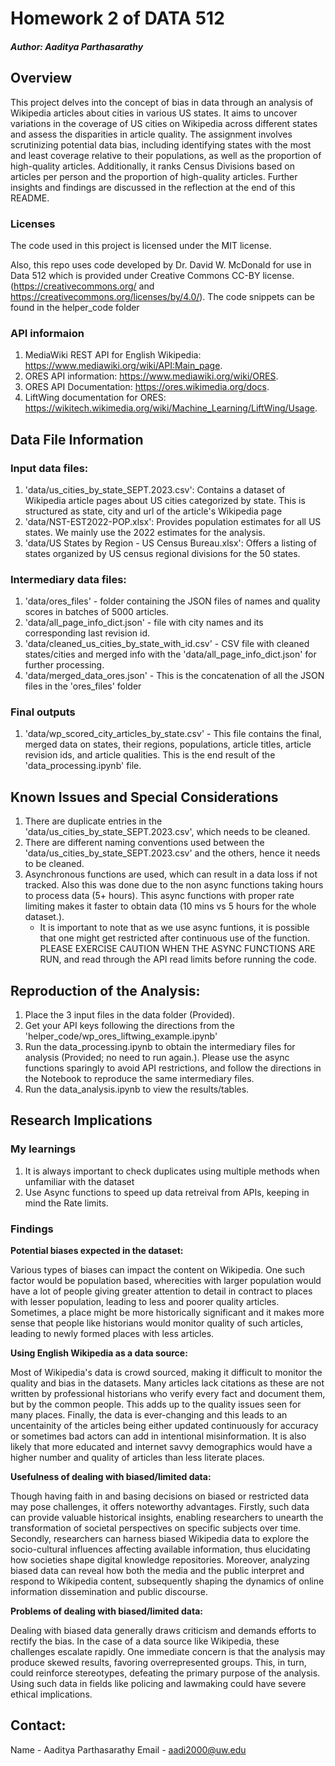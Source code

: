 # Homework 2 of DATA 512
##### Author: Aaditya Parthasarathy

## Overview

This project delves into the concept of bias in data through an analysis of Wikipedia articles about cities in various US states. It aims to uncover variations in the coverage of US cities on Wikipedia across different states and assess the disparities in article quality. The assignment involves scrutinizing potential data bias, including identifying states with the most and least coverage relative to their populations, as well as the proportion of high-quality articles. Additionally, it ranks Census Divisions based on articles per person and the proportion of high-quality articles. Further insights and findings are discussed in the reflection at the end of this README.


### Licenses
The code used in this project is licensed under the MIT license. 

Also, this repo uses code developed by Dr. David W. McDonald for use in Data 512 which is provided under Creative Commons CC-BY license. (https://creativecommons.org/ and https://creativecommons.org/licenses/by/4.0/). The code snippets can be found in the helper_code folder

### API informaion

1. MediaWiki REST API for English Wikipedia: https://www.mediawiki.org/wiki/API:Main_page.
2. ORES API information: https://www.mediawiki.org/wiki/ORES.
3. ORES API Documentation: https://ores.wikimedia.org/docs.
4. LiftWing documentation for ORES: https://wikitech.wikimedia.org/wiki/Machine_Learning/LiftWing/Usage.


## Data File Information

### Input data files:

1. 'data/us_cities_by_state_SEPT.2023.csv': Contains a dataset of Wikipedia article pages about US cities categorized by state. This is structured as state, city and url of the article's Wikipedia page
2. 'data/NST-EST2022-POP.xlsx': Provides population estimates for all US states. We mainly use the 2022 estimates for the analysis.
3. 'data/US States by Region - US Census Bureau.xlsx': Offers a listing of states organized by US census regional divisions for the 50 states.

### Intermediary data files:

1. 'data/ores_files' - folder containing the JSON files of names and quality scores in batches of 5000 articles.
2. 'data/all_page_info_dict.json' - file with city names and its corresponding last revision id.
3. 'data/cleaned_us_cities_by_state_with_id.csv' - CSV file with cleaned states/cities and merged info with the 'data/all_page_info_dict.json' for further processing.
4. 'data/merged_data_ores.json' - This is the concatenation of all the JSON files in the 'ores_files' folder

### Final outputs

1. 'data/wp_scored_city_articles_by_state.csv' - This file contains the final, merged data on states, their regions, populations, article titles, article revision ids, and article qualities. This is the end result of the 'data_processing.ipynb' file.


## Known Issues and Special Considerations

1. There are duplicate entries in the 'data/us_cities_by_state_SEPT.2023.csv', which needs to be cleaned.
2. There are different naming conventions used between the 'data/us_cities_by_state_SEPT.2023.csv' and the others, hence it needs to be cleaned.
3. Asynchronous functions are used, which can result in a data loss if not tracked. Also this was done due to the non async functions taking hours to process data (5+ hours). This async functions with proper rate limiting makes it faster to obtain data (10 mins vs 5 hours for the whole dataset.).
    - It is important to note that as we use async funtions, it is possible that one might get restricted after continuous use of the function. PLEASE EXERCISE CAUTION WHEN THE ASYNC FUNCTIONS ARE RUN, and read through the API read limits before running the code.


## Reproduction of the Analysis:

1. Place the 3 input files in the data folder (Provided).
2. Get your API keys following the directions from the 'helper_code/wp_ores_liftwing_example.ipynb'
3. Run the data_processing.ipynb to obtain the intermediary files for analysis (Provided; no need to run again.). Please use the async functions sparingly to avoid API restrictions, and follow the directions in the Notebook to reproduce the same intermediary files.
4. Run the data_analysis.ipynb to view the results/tables.


## Research Implications

### My learnings

1. It is always important to check duplicates using multiple methods when unfamiliar with the dataset
2. Use Async functions to speed up data retreival from APIs, keeping in mind the Rate limits.

### Findings

**Potential biases expected in the dataset:**

Various types of biases can impact the content on Wikipedia. One such factor would be population based, wherecities with larger population would have a lot of people giving greater attention to detail in contract to places with lesser population, leading to less and poorer quality articles. Sometimes, a place might be more historically significant and it makes more sense that people like historians would monitor quality of such articles, leading to newly formed places with less articles.

**Using English Wikipedia as a data source:**

Most of Wikipedia's data is crowd sourced, making it difficult to monitor the quality and bias in the datasets. Many articles lack citations as these are not written by professional historians who verify every fact and document them, but by the common people. This adds up to the quality issues seen for many places. Finally, the data is ever-changing and this leads to an uncentainity of the articles being either updated continuously for accuracy or sometimes bad actors can add in intentional misinformation. It is also likely that more educated and internet savvy demographics would have a higher number and quality of articles than less literate places.

**Usefulness of dealing with biased/limited data:**

Though having faith in and basing decisions on biased or restricted data may pose challenges, it offers noteworthy advantages. Firstly, such data can provide valuable historical insights, enabling researchers to unearth the transformation of societal perspectives on specific subjects over time. Secondly, researchers can harness biased Wikipedia data to explore the socio-cultural influences affecting available information, thus elucidating how societies shape digital knowledge repositories. Moreover, analyzing biased data can reveal how both the media and the public interpret and respond to Wikipedia content, subsequently shaping the dynamics of online information dissemination and public discourse.

**Problems of dealing with biased/limited data:**

Dealing with biased data generally draws criticism and demands efforts to rectify the bias. In the case of a data source like Wikipedia, these challenges escalate rapidly. One immediate concern is that the analysis may produce skewed results, favoring overrepresented groups. This, in turn, could reinforce stereotypes, defeating the primary purpose of the analysis. Using such data in fields like policing and lawmaking could have severe ethical implications.




## Contact:
Name - Aaditya Parthasarathy
Email - aadi2000@uw.edu